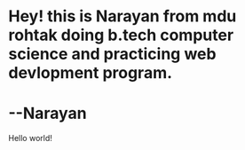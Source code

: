 
# Hey! this is Narayan from mdu rohtak doing b.tech computer science and practicing web devlopment program.
--Narayan
=======
Hello world! 

